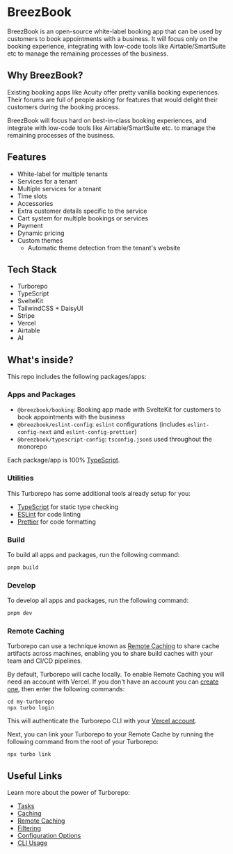 # BreezBook

BreezBook is an open-source white-label booking app that can be used by customers to book appointments with a business.
It will focus only on the booking experience, integrating with low-code tools like Airtable/SmartSuite etc to manage the
remaining processes of the business.

## Why BreezBook?

Existing booking apps like Acuity offer pretty vanilla booking experiences. Their forums are full of people asking for
features that would delight their customers during the booking process.

BreezBook will focus hard on best-in-class booking experiences, and integrate with low-code tools like
Airtable/SmartSuite etc. to manage the remaining processes of the business.

## Features

  - White-label for multiple tenants
  - Services for a tenant
  - Multiple services for a tenant
  - Time slots
     <!-- TODO Different services may share the same time slots -->
  - Accessories
  - Extra customer details specific to the service
  - Cart system for multiple bookings or services
  - Payment
  - Dynamic pricing
  - Custom themes
      - Automatic theme detection from the tenant's website

## Tech Stack

- Turborepo
- TypeScript
- SvelteKit
- TailwindCSS + DaisyUI
- Stripe
- Vercel
- Airtable
- AI

## What's inside?

This repo includes the following packages/apps:

### Apps and Packages

- `@breezbook/booking`: Booking app made with SvelteKit for customers to book appointments with the business
- `@breezbook/eslint-config`: `eslint` configurations (includes `eslint-config-next` and `eslint-config-prettier`)
- `@breezbook/typescript-config`: `tsconfig.json`s used throughout the monorepo

Each package/app is 100% [TypeScript](https://www.typescriptlang.org/).

### Utilities

This Turborepo has some additional tools already setup for you:

- [TypeScript](https://www.typescriptlang.org/) for static type checking
- [ESLint](https://eslint.org/) for code linting
- [Prettier](https://prettier.io) for code formatting

### Build

To build all apps and packages, run the following command:

```bash
pnpm build
```

### Develop

To develop all apps and packages, run the following command:

```bash
pnpm dev
```

### Remote Caching

Turborepo can use a technique known as [Remote Caching](https://turbo.build/repo/docs/core-concepts/remote-caching) to
share cache artifacts across machines, enabling you to share build caches with your team and CI/CD pipelines.

By default, Turborepo will cache locally. To enable Remote Caching you will need an account with Vercel. If you don't
have an account you can [create one](https://vercel.com/signup), then enter the following commands:

```
cd my-turborepo
npx turbo login
```

This will authenticate the Turborepo CLI with
your [Vercel account](https://vercel.com/docs/concepts/personal-accounts/overview).

Next, you can link your Turborepo to your Remote Cache by running the following command from the root of your Turborepo:

```
npx turbo link
```

## Useful Links

Learn more about the power of Turborepo:

- [Tasks](https://turbo.build/repo/docs/core-concepts/monorepos/running-tasks)
- [Caching](https://turbo.build/repo/docs/core-concepts/caching)
- [Remote Caching](https://turbo.build/repo/docs/core-concepts/remote-caching)
- [Filtering](https://turbo.build/repo/docs/core-concepts/monorepos/filtering)
- [Configuration Options](https://turbo.build/repo/docs/reference/configuration)
- [CLI Usage](https://turbo.build/repo/docs/reference/command-line-reference)
